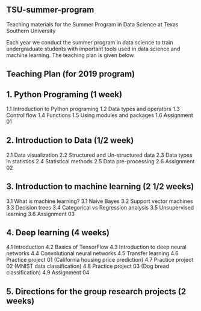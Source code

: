 ## TSU-summer-program
Teaching materials for the Summer Program in Data Science at Texas Southern University

Each year we conduct the summer program in data science to train undergraduate students with important tools used in data science and machine learning. The teaching plan is given below. 

## Teaching Plan (for 2019 program)

## 1. Python Programing (1 week)
1.1 Introduction to Python programing
1.2 Data types and operators
1.3 Control flow
1.4 Functions
1.5 Using modules and packages
1.6 Assignment 01
## 2. Introduction to Data (1/2 week)
2.1 Data visualization
2.2 Structured and Un-structured data
2.3 Data types in statistics
2.4 Statistical methods
2.5 Data pre-processing
2.6 Assignment 02
## 3. Introduction to machine learning (2 1/2 weeks)
3.1 What is machine learning?
3.1 Naive Bayes
3.2 Support vector machines
3.3 Decision trees
3.4 Categorical vs Regression analysis
3.5 Unsupervised learning
3.6 Assignment 03
## 4. Deep learning (4 weeks)
4.1 Introduction
4.2 Basics of TensorFlow
4.3 Introduction to deep neural networks
4.4 Convolutional neural networks
4.5 Transfer learning
4.6 Practice project 01 (California housing price prediction)
4.7 Practice project 02 (MNIST data classification)
4.8 Practice project 03 (Dog bread classification)
4.9 Assignment 04
## 5. Directions for the group research projects (2 weeks)


